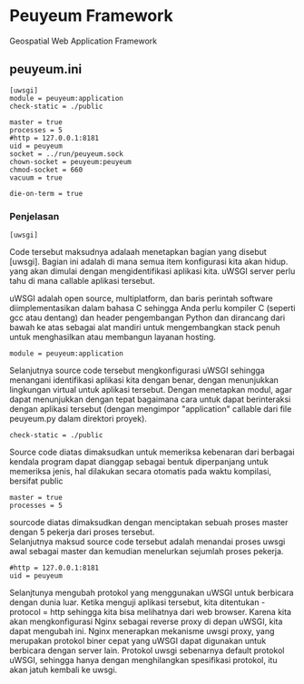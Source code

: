 # Peuyeum Framework
Geospatial Web Application Framework

## peuyeum.ini
~~~
[uwsgi]
module = peuyeum:application
check-static = ./public

master = true
processes = 5
#http = 127.0.0.1:8181
uid = peuyeum
socket = ../run/peuyeum.sock
chown-socket = peuyeum:peuyeum
chmod-socket = 660
vacuum = true

die-on-term = true
~~~
### Penjelasan
~~~
[uwsgi]
~~~

Code tersebut maksudnya adalaah menetapkan bagian yang disebut [uwsgi]. Bagian ini adalah di mana semua item konfigurasi kita akan hidup. yang akan dimulai dengan mengidentifikasi aplikasi kita.  uWSGI server perlu tahu di mana callable aplikasi tersebut.<p>
uWSGI adalah open source, multiplatform, dan baris perintah software diimplementasikan dalam bahasa C sehingga Anda perlu kompiler C (seperti gcc atau dentang) dan header pengembangan Python dan dirancang dari bawah ke atas sebagai alat mandiri untuk mengembangkan stack penuh untuk menghasilkan atau membangun layanan hosting.<p>

~~~
module = peuyeum:application
~~~

Selanjutnya  source code tersebut mengkonfigurasi uWSGI sehingga menangani identifikasi aplikasi kita dengan benar, dengan menunjukkan lingkungan virtual untuk aplikasi tersebut. Dengan menetapkan modul, agar dapat menunjukkan dengan tepat bagaimana cara untuk  dapat berinteraksi dengan aplikasi tersebut (dengan mengimpor "application" callable dari file peuyeum.py dalam direktori proyek). <p>
~~~
check-static = ./public
~~~

Source code diatas dimaksudkan untuk memeriksa kebenaran dari berbagai kendala program dapat dianggap sebagai bentuk diperpanjang untuk  memeriksa jenis, hal  dilakukan secara otomatis pada waktu kompilasi, bersifat public<p>

~~~
master = true
processes = 5
~~~

sourcode diatas dimaksudkan dengan menciptakan sebuah proses master dengan 5 pekerja dari proses tersebut.<br>
Selanjutnya maksud source code tersebut adalah menandai proses uwsgi awal sebagai master dan kemudian menelurkan sejumlah proses pekerja.<p>

~~~
#http = 127.0.0.1:8181
uid = peuyeum
~~~

Selanjtunya mengubah protokol yang menggunakan uWSGI untuk berbicara dengan dunia luar. Ketika menguji aplikasi tersebut, kita ditentukan -protocol = http sehingga kita bisa melihatnya dari web browser. Karena kita akan mengkonfigurasi Nginx sebagai reverse proxy di depan uWSGI, kita dapat mengubah ini. Nginx menerapkan mekanisme uwsgi proxy, yang merupakan protokol biner cepat yang uWSGI dapat digunakan untuk berbicara dengan server lain. Protokol uwsgi sebenarnya default protokol uWSGI, sehingga hanya dengan menghilangkan spesifikasi protokol, itu akan jatuh kembali ke uwsgi.<p>
